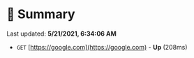 # 📖 Summary
Last updated: **5/21/2021, 6:34:06 AM**

- `GET` [https://google.com](https://google.com) - **Up** (208ms)
